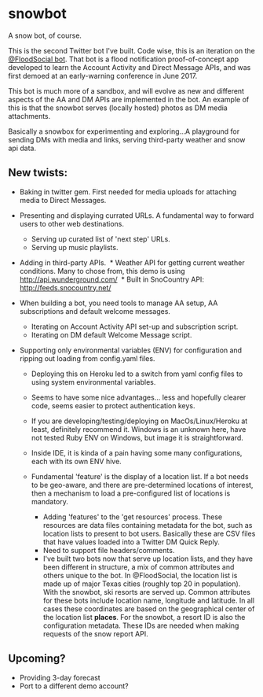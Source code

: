 # snowbot
A snow bot, of course.

This is the second Twitter bot I've built. Code wise, this is an iteration on the [@FloodSocial bot](https://github.com/jimmoffitt/FloodSocial). That bot is a flood notification proof-of-concept app developed to learn the Account Activity and Direct Message APIs, and was first demoed at an early-warning conference in June 2017.

This bot is much more of a sandbox, and will evolve as new and different aspects of the AA and DM APIs are implemented in the bot. An example of this is that the snowbot serves (locally hosted) photos as DM media attachments. 

Basically a snowbox for experimenting and exploring...A playground for sending DMs with media and links, serving third-party weather and snow api data. 

## New twists:

* Baking in twitter gem. First needed for media uploads for attaching media to Direct Messages.

* Presenting and displaying currated URLs. A fundamental way to forward users to other web destinations. 
  * Serving up curated list of 'next step' URLs.
  * Serving up music playlists.
  
* Adding in third-party APIs.
  * Weather API for getting current weather conditions. Many to chose from, this demo is using http://api.wunderground.com/
  * Built in SnoCountry API: http://feeds.snocountry.net/
  
* When building a bot, you need tools to manage AA setup, AA subscriptions and default welcome messages.
  * Iterating on Account Activity API set-up and subscription script.
  * Iterating on DM default Welcome Message script.

* Supporting only environmental variables (ENV) for configuration and ripping out loading from config.yaml files. 
  * Deploying this on Heroku led to a switch from yaml config files to using system environmental variables.
  * Seems to have some nice advantages... less and hopefully clearer code, seems easier to protect authentication keys. 
  * If you are developing/testing/deploying on MacOs/Linux/Heroku at least, definitely recommend it. Windows is an unknown here, have not tested Ruby ENV on Windows, but image it is straightforward.
  * Inside IDE, it is kinda of a pain having some many configurations, each with its own ENV hive.
 
  * Fundamental 'feature' is the display of a location list. If a bot needs to be geo-aware, and there are pre-determined locations of interest, then a mechanism to load a pre-configured list of locations is mandatory. 
  
    * Adding 'features' to the 'get resources' process. These resources are data files containing metadata for the bot, such as location lists to present to bot users. Basically these are CSV files that have values loaded into a Twitter DM Quick Reply.
    * Need to support file headers/comments.
    * I've built two bots now that serve up location lists, and they have been different in structure, a mix of common attributes and others unique to the bot. In @FloodSocial, the location list is made up of major Texas cities (roughly top 20 in population). With the snowbot, ski resorts are served up. Common attributes for these bots include location name, longitude and latitude.  In all cases these coordinates are based on the geographical center of the location list **places**. For the snowbot, a resort ID is also the configuration metadata. These IDs are needed when making requests of the snow report API. 
  
## Upcoming? 

* Providing 3-day forecast
* Port to a different demo account? 

  



